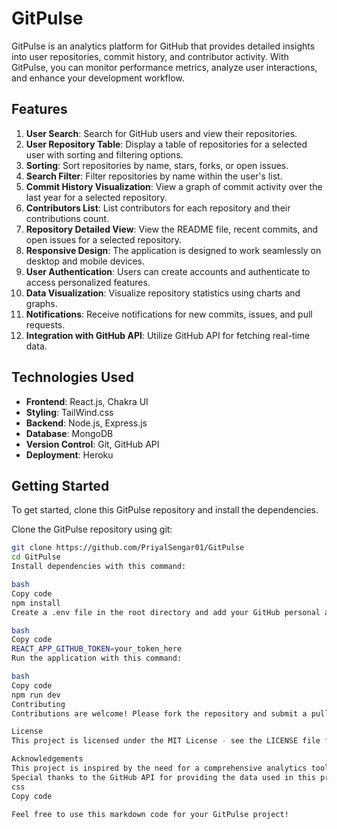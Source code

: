 # GitPulse

GitPulse is an analytics platform for GitHub that provides detailed insights into user repositories, commit history, and contributor activity. With GitPulse, you can monitor performance metrics, analyze user interactions, and enhance your development workflow.

## Features

1. **User Search**: Search for GitHub users and view their repositories.
2. **User Repository Table**: Display a table of repositories for a selected user with sorting and filtering options.
3. **Sorting**: Sort repositories by name, stars, forks, or open issues.
4. **Search Filter**: Filter repositories by name within the user's list.
5. **Commit History Visualization**: View a graph of commit activity over the last year for a selected repository.
6. **Contributors List**: List contributors for each repository and their contributions count.
7. **Repository Detailed View**: View the README file, recent commits, and open issues for a selected repository.
8. **Responsive Design**: The application is designed to work seamlessly on desktop and mobile devices.
9. **User Authentication**: Users can create accounts and authenticate to access personalized features.
10. **Data Visualization**: Visualize repository statistics using charts and graphs.
11. **Notifications**: Receive notifications for new commits, issues, and pull requests.
12. **Integration with GitHub API**: Utilize GitHub API for fetching real-time data.

## Technologies Used

- **Frontend**: React.js, Chakra UI
- **Styling**: TailWind.css
- **Backend**: Node.js, Express.js
- **Database**: MongoDB
- **Version Control**: Git, GitHub API
- **Deployment**: Heroku

## Getting Started

To get started, clone this GitPulse repository and install the dependencies.

Clone the GitPulse repository using git:

```bash
git clone https://github.com/PriyalSengar01/GitPulse
cd GitPulse
Install dependencies with this command:

bash
Copy code
npm install
Create a .env file in the root directory and add your GitHub personal access token:

bash
Copy code
REACT_APP_GITHUB_TOKEN=your_token_here
Run the application with this command:

bash
Copy code
npm run dev
Contributing
Contributions are welcome! Please fork the repository and submit a pull request with your changes. Remember to follow the code formatting and style guidelines.

License
This project is licensed under the MIT License - see the LICENSE file for details.

Acknowledgements
This project is inspired by the need for a comprehensive analytics tool for GitHub repositories.
Special thanks to the GitHub API for providing the data used in this project.
css
Copy code

Feel free to use this markdown code for your GitPulse project!
